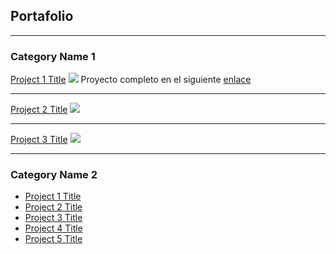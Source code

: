 ## Portafolio

---

### Category Name 1 

[Project 1 Title](/sample_page)
<img src="images/dummy_thumbnail.jpg?raw=true"/>
Proyecto completo en el siguiente [enlace](https://docs.google.com/spreadsheets/d/1xHjQs_R-ZIQXpDjOrz8ScuEdrgw2UW57/edit?usp=drive_link&ouid=115338509806938033639&rtpof=true&sd=true)

---
[Project 2 Title](/pdf/sample_presentation.pdf)
<img src="images/dummy_thumbnail.jpg?raw=true"/>

---
[Project 3 Title](http://example.com/)
<img src="images/dummy_thumbnail.jpg?raw=true"/>

---

### Category Name 2

- [Project 1 Title](http://example.com/)
- [Project 2 Title](http://example.com/)
- [Project 3 Title](http://example.com/)
- [Project 4 Title](http://example.com/)
- [Project 5 Title](http://example.com/)







<p style="font-size:11px">
